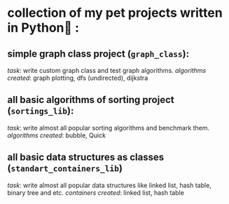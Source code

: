 # collection of my pet projects written in Python🐍 :

## simple graph class project (`graph_class`):

_task_: write custom graph class and test graph algorithms.
_algorithms created_: graph plotting, dfs (undirected), dijkstra

## all basic algorithms of sorting project (`sortings_lib`):

_task_: write almost all popular sorting algorithms and benchmark them.
_algorithms created_: bubble, Quick

## all basic data structures as classes (`standart_containers_lib`)
_task_: write almost all popular data structures like linked list, hash table, binary tree and etc. 
_containers created_: linked list, hash table
